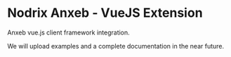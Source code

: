 # Nodrix Anxeb - VueJS Extension
Anxeb vue.js client framework integration.

We will upload examples and a complete documentation in the near future.